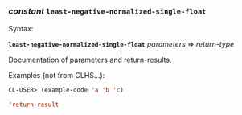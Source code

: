### <em>constant</em> <strong>`least-negative-normalized-single-float`</strong>

Syntax:

<strong>`least-negative-normalized-single-float`</strong> <em>parameters</em> => <em>return-type</em>

Documentation of parameters and return-results.

Examples (not from CLHS...):

```lisp
CL-USER> (example-code 'a 'b 'c)

'return-result
```
